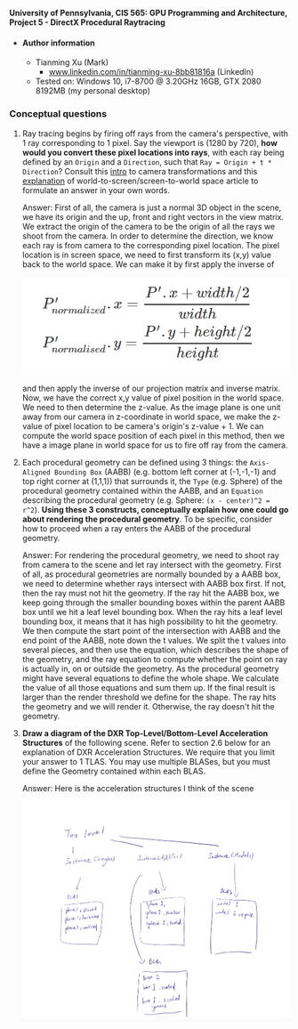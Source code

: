**University of Pennsylvania, CIS 565: GPU Programming and Architecture,
Project 5 - DirectX Procedural Raytracing**

- #### Author information

  - Tianming Xu (Mark)
    - www.linkedin.com/in/tianming-xu-8bb81816a (LinkedIn)
  - Tested on: Windows 10, i7-8700 @ 3.20GHz 16GB, GTX 2080 8192MB (my personal desktop)

### Conceptual questions

1. Ray tracing begins by firing off rays from the camera's perspective, with 1 ray corresponding to 1 pixel. Say the viewport is (1280 by 720), **how would you convert these pixel locations into rays**, with each ray being defined by an `Origin` and a `Direction`, such that `Ray = Origin + t * Direction`? Consult this [intro](https://www.scratchapixel.com/lessons/3d-basic-rendering/computing-pixel-coordinates-of-3d-point/mathematics-computing-2d-coordinates-of-3d-points) to camera transformations and this [explanation](http://webglfactory.blogspot.com/2011/05/how-to-convert-world-to-screen.html) of world-to-screen/screen-to-world space article to formulate an answer in your own words.

   Answer: First of all, the camera is just a normal 3D object in the scene, we have its origin and the up, front and right vectors in the view matrix. We extract the origin of the camera to be the origin of all the rays we shoot from the camera. In order to determine the direction, we know each ray is from camera to the corresponding pixel location. The pixel location is in screen space, we need to first transform its (x,y) value back to the world space. We can make it by first apply the inverse of

   ![](images/cq/cq1_figure1.PNG)

    and then apply the inverse of our projection matrix and inverse matrix. Now, we have the correct x,y value of pixel position in the world space. We need to then determine the z-value. As the image plane is one unit away from our camera in z-coordinate in world space, we make the z-value of pixel location to be camera's origin's z-value + 1. We can compute the world space position of each pixel in this method, then we have a image plane in world space for us to fire off ray from the camera.

2. Each procedural geometry can be defined using 3 things: the `Axis-Aligned Bounding Box` (AABB) (e.g. bottom left corner at (-1,-1,-1) and top right corner at (1,1,1)) that surrounds it, the `Type` (e.g. Sphere) of the procedural geometry contained within the AABB, and an `Equation` describing the procedural geometry (e.g. Sphere: `(x - center)^2 = r^2`). **Using these 3 constructs, conceptually explain how one could go about rendering the procedural geometry**. To be specific, consider how to proceed when a ray enters the AABB of the procedural geometry.

   Answer: For rendering the procedural geometry, we need to shoot ray from camera to the scene and let ray intersect with the geometry. First of all, as procedural geometries are normally bounded by a AABB box, we need to determine whether rays intersect with AABB box first. If not, then the ray must not hit the geometry. If the ray hit the AABB box, we keep going through the smaller bounding boxes within the parent AABB box until we hit a leaf level bounding box. When the ray hits a leaf level bounding box, it means that it has high possibility to hit the geometry. We then compute the start point of the intersection with AABB and the end point of the AABB, note down the t values. We split the t values into several pieces, and then use the equation, which describes the shape of the geometry, and the ray equation to compute whether the point on ray is actually in, on or outside the geometry. As the procedural geometry might have several equations to define the whole shape. We calculate the value of all those equations and sum them up. If the final result is larger than the render threshold we define for the shape. The ray hits the geometry and we will render it. Otherwise, the ray doesn't hit the geometry.
3. **Draw a diagram of the DXR Top-Level/Bottom-Level Acceleration Structures** of the following scene. Refer to section 2.6 below for an explanation of DXR Acceleration Structures. We require that you limit your answer to 1 TLAS. You may use multiple BLASes, but you must define the Geometry contained within each BLAS.

   Answer: Here is the acceleration structures I think of the scene

   ![](images/cq/cq_3.PNG)
